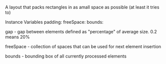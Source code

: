 A layout that packs rectangles in as amall space as possible (at least it tries to)

Instance Variables
	padding:	<Number>
	freeSpace:	<Set of Rectamgles>
	bounds:	<Point>

gap
	- gap between elements defined as "percentage" of average size. 0.2 means 20%

freeSpace
	- collection of spaces that can be used for next element insertion
	
bounds
	- bounding box of all currently processed elements
